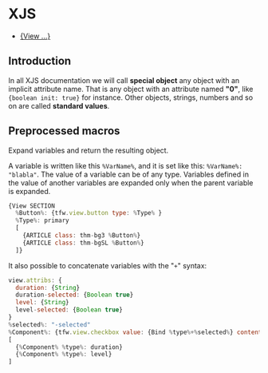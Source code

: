# XJS

* [{View ...}](xjs.view.md)

## Introduction

In all XJS documentation we will call __special object__ any object with an implicit attribute name.
That is any object with an attribute named __"0"__, like `{boolean init: true}` for instance.
Other objects, strings, numbers and so on are called __standard values__.

## Preprocessed macros

Expand variables and return the resulting object.

A  variable is  written like  this `%VarName%`, and it is set like this: `%VarName%: "blabla"`.
The value of a variable can be of any type.
Variables defined  in the  value of  another variables  are expanded only when the parent variable is expanded.

```js
{View SECTION
  %Button%: {tfw.view.button type: %Type% }
  %Type%: primary
  [
    {ARTICLE class: thm-bg3 %Button%}
    {ARTICLE class: thm-bgSL %Button%}
  ]}
```

It also possible to concatenate variables with the "`+`" syntax:
```js
view.attribs: {
  duration: {String}
  duration-selected: {Boolean true}
  level: {String}
  level-selected: {Boolean true}
}
%selected%: "-selected"
%Component%: {tfw.view.checkbox value: {Bind %type%+%selected%} content: {Bind %type%}}
[
  {%Component% %type%: duration}
  {%Component% %type%: level}
]
```

